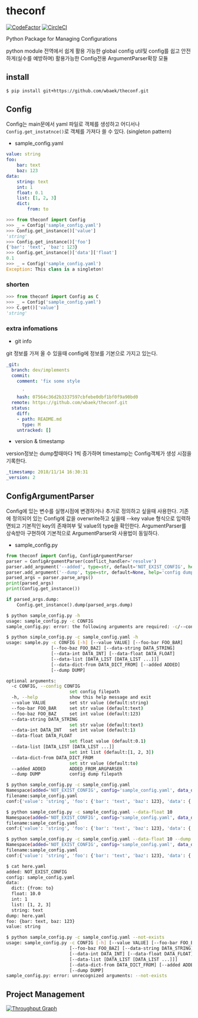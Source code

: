 # theconf
[![CodeFactor](https://www.codefactor.io/repository/github/wbaek/theconf/badge)](https://www.codefactor.io/repository/github/wbaek/theconf)
[![CircleCI](https://circleci.com/gh/wbaek/theconf.svg?style=svg)](https://circleci.com/gh/wbaek/theconf)

Python Package for Managing Configurations

python module 전역에서 쉽게 활용 가능한 global config util및 config를 쉽고 안전하게(실수를 예방하며) 활용가능한 Config전용 ArgumentParser확장 모듈

## install

```bash
$ pip install git+https://github.com/wbaek/theconf.git
```

## Config

Config는 main문에서 yaml 파일로 객체를 생성하고 어디서나 `Config.get_instatnce()`로 객체를 가져다 쓸 수 있다. (singleton pattern)

* sample_config.yaml
```yaml
value: string
foo:
    bar: text
    baz: 123
data:
    string: text
    int: 1
    float: 0.1
    list: [1, 2, 3]
    dict:
        from: to
```

```python
>>> from theconf import Config
>>> _ = Config('sample_config.yaml')
>>> Config.get_instance()['value']
'string'
>>> Config.get_instance()['foo']
{'bar': 'text', 'baz': 123}
>>> Config.get_instance()['data']['float']
0.1
>>> _ = Config('sample_config.yaml')
Exception: This class is a singleton!
```

### shorten

```python
>>> from theconf import Config as C
>>> _ = Config('sample_config.yaml')
>>> C.get()['value']
'string'
```

### extra infomations

* git info

git 정보를 가져 올 수 있을때 config에 정보를 기본으로 가지고 있는다.

```yaml
_git:
  branch: dev/implements
  commit:
    comment: 'fix some style

      '
    hash: 07564c36d2b3337597cbfebe0dbf1bf0f9a90bd0
  remote: https://github.com/wbaek/theconf.git
  status:
    diff:
    - path: README.md
      type: M
    untracked: []
```

* version & timestamp

version정보는 dump할때마다 1씩 증가하며 timestamp는 Config객체가 생성 시점을 기록한다.

```yaml
_timestamp: 2018/11/14 16:30:31
_version: 2
```

## ConfigArgumentParser

Config에 있는 변수를 실행시점에 변경하거나 추가로 정의하고 싶을때 사용한다.
기존에 정의되어 있는 Config에 값을 overwrite하고 싶을때 --key value 형식으로 입력하면되고 기본적인 key의 존재여부 및 value의 type을 확인한다.
ArgumentParser를 상속받아 구현하여 기본적으로 ArgumentParser와 사용법이 동일하다.

* sample_config.py
```python
from theconf import Config, ConfigArgumentParser
parser = ConfigArgumentParser(conflict_handler='resolve')
parser.add_argument('--added', type=str, default='NOT_EXIST_CONFIG', help='ADDED_FROM_ARGPARSER')
parser.add_argument('--dump', type=str, default=None, help='config dump filepath')
parsed_args = parser.parse_args()
print(parsed_args)
print(Config.get_instance())

if parsed_args.dump:
    Config.get_instance().dump(parsed_args.dump)
```

```bash
$ python sample_config.py -h
usage: sample_config.py -c CONFIG
sample_config.py: error: the following arguments are required: -c/--config

$ python simple_config.py -c sample_config.yaml -h
usage: sample.py -c CONFIG [-h] [--value VALUE] [--foo-bar FOO_BAR]
                 [--foo-baz FOO_BAZ] [--data-string DATA_STRING]
                 [--data-int DATA_INT] [--data-float DATA_FLOAT]
                 [--data-list [DATA_LIST [DATA_LIST ...]]]
                 [--data-dict-from DATA_DICT_FROM] [--added ADDED]
                 [--dump DUMP]

optional arguments:
  -c CONFIG, --config CONFIG
                        set config filepath
  -h, --help            show this help message and exit
  --value VALUE         set str value (default:string)
  --foo-bar FOO_BAR     set str value (default:text)
  --foo-baz FOO_BAZ     set int value (default:123)
  --data-string DATA_STRING
                        set str value (default:text)
  --data-int DATA_INT   set int value (default:1)
  --data-float DATA_FLOAT
                        set float value (default:0.1)
  --data-list [DATA_LIST [DATA_LIST ...]]
                        set int list (default:[1, 2, 3])
  --data-dict-from DATA_DICT_FROM
                        set str value (default:to)
  --added ADDED         ADDED_FROM_ARGPARSER
  --dump DUMP           config dump filepath

$ python sample_config.py -c sample_config.yaml
Namespace(added='NOT_EXIST_CONFIG', config='sample_config.yaml', data_dict_from='to', data_float=0.1, data_int=1, data_list=[1, 2, 3], data_string='text', dump=None, foo_bar='text', foo_baz=123, value='string')
filename:sample_config.yaml
conf:{'value': 'string', 'foo': {'bar': 'text', 'baz': 123}, 'data': {'string': 'text', 'int': 1, 'float': 0.1, 'list': [1, 2, 3], 'dict': {'from': 'to'}}, 'config': 'sample_config.yaml', 'added': 'NOT_EXIST_CONFIG', 'dump': None}

$ python sample_config.py -c sample_config.yaml --data-float 10
Namespace(added='NOT_EXIST_CONFIG', config='sample_config.yaml', data_dict_from='to', data_float=10.0, data_int=1, data_list=[1, 2, 3], data_string='text', dump=None, foo_bar='text', foo_baz=123, value='string')
filename:sample_config.yaml
conf:{'value': 'string', 'foo': {'bar': 'text', 'baz': 123}, 'data': {'string': 'text', 'int': 1, 'float': 10.0, 'list': [1, 2, 3], 'dict': {'from': 'to'}}, 'config': 'sample_config.yaml', 'added': 'NOT_EXIST_CONFIG', 'dump': None}

$ python sample_config.py -c sample_config.yaml --data-float 10 --dump here.yaml
Namespace(added='NOT_EXIST_CONFIG', config='sample_config.yaml', data_dict_from='to', data_float=10.0, data_int=1, data_list=[1, 2, 3], data_string='text', dump='here.yaml', foo_bar='text', foo_baz=123, value='string')
filename:sample_config.yaml
conf:{'value': 'string', 'foo': {'bar': 'text', 'baz': 123}, 'data': {'string': 'text', 'int': 1, 'float': 10.0, 'list': [1, 2, 3], 'dict': {'from': 'to'}}, 'config': 'sample_config.yaml', 'added': 'NOT_EXIST_CONFIG', 'dump': 'here.yaml'}

$ cat here.yaml
added: NOT_EXIST_CONFIG
config: sample_config.yaml
data:
  dict: {from: to}
  float: 10.0
  int: 1
  list: [1, 2, 3]
  string: text
dump: here.yaml
foo: {bar: text, baz: 123}
value: string

$ python sample_config.py -c sample_config.yaml --not-exists
usage: sample_config.py -c CONFIG [-h] [--value VALUE] [--foo-bar FOO_BAR]
                        [--foo-baz FOO_BAZ] [--data-string DATA_STRING]
                        [--data-int DATA_INT] [--data-float DATA_FLOAT]
                        [--data-list [DATA_LIST [DATA_LIST ...]]]
                        [--data-dict-from DATA_DICT_FROM] [--added ADDED]
                        [--dump DUMP]
sample_config.py: error: unrecognized arguments: --not-exists
```

## Project Management
[![Throughput Graph](https://graphs.waffle.io/wbaek/theconf/throughput.svg)](https://waffle.io/wbaek/theconf/metrics/throughput)

